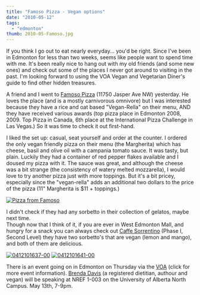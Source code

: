 ```yaml
---
title: "Famoso Pizza - Vegan options"
date: "2010-05-12"
tags:
  - "edmonton"
thumb: 2010-05-Famoso.jpg
---
```


If you think I go out to eat nearly everyday... you'd be right. Since I've been in Edmonton for less than two weeks, seems like people want to spend time with me. It's been really nice to hang out with my old friends (and some new ones) and check out some of the places I never got around to visiting in the past. I'm looking forward to using the VOA Vegan and Vegetarian Diner's guide to find other hidden treasures.  

A friend and I went to [Famoso Pizza](http://www.famoso.ca/) (11750 Jasper Ave NW) yesterday. He loves the place (and is a mostly carnivorous omnivore) but I was interested because they have a rice and oat based "Vegan-Rella" on their menu, AND they have received various awards (top pizza place in Edmonton 2008, 2009. Top Pizza in Canada, 6th place at the International Pizza Challenge in Las Vegas.) So it was time to check it out first-hand.  

I liked the set up: casual, seat yourself and order at the counter. I ordered the only vegan friendly pizza on their menu (the Margherita) which has cheese, basil and olive oil with a campania tomato sauce. It was tasty, but plain. Luckily they had a container of red pepper flakes available and I doused my pizza with it. The sauce was great, and although the cheese was a bit strange (the consistency of watery melted mozzarella), I would love to try another pizza just with more toppings. But it's a bit pricey, especially since the "vegan-rella" adds an additional two dollars to the price of the pizza (11" Margherita is $11 + toppings.)  

[![Pizza from Famoso](images/4601984518_25f9e60bed.jpg)](http://www.flickr.com/photos/prairiev/4601984518/ "Pizza from Famoso by MeShellG, on Flickr")



I didn't check if they had any sorbetto in their collection of gelatos, maybe next time.  
Though now that I think of it, if you are ever in West Edmonton Mall, and hungry for a snack you can always check out [Caffe Sorrentino](http://caffesorrentino.com/) (Phase I, Second Level) they have two sorbetto's that are vegan (lemon and mango), and both of them are delicious.  



[![0412101637-00](images/4599024150_c997e24e2e.jpg)](http://www.flickr.com/photos/prairiev/4599024150/ "0412101637-00 by MeShellG, on Flickr") [![0412101641-00](images/4598405081_a2166f2ab6.jpg)](http://www.flickr.com/photos/prairiev/4598405081/ "0412101641-00 by MeShellG, on Flickr")



There is an event going on in Edmonton on Thursday via the [VOA](http://www.vofa.ca/node/474) (click for more event information). [Brenda Davis](http://www.brendadavisrd.com/) (a registered dietitian, authour and vegan) will be speaking at NREF 1-003 on the University of Alberta North Campus. May 13th, 7-9pm.
